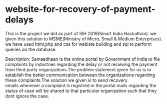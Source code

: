 # website-for-recovery-of-payment-delays
This is the project we did as part of SIH 2019(Smart India Hackathon). we given this solution to MSME(Ministry of Micro, Small & Medium Enterprises). we have used html,php and css for webiste building and sql to perform queries on the database.

Description:
Samaadhaan is the online portal by Government of India to file complaints by industries regarding the delay or not recieving the payment from third party organizations.The problem statement given for us is to establish the better communication between the organizations regarding these complaints.The solution we given is to send recovery emails.whenever a complaint is registred in the portal mails regarding the status of case will be shared to that particular organization such that they dont ignore the case.

